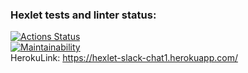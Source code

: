 ### Hexlet tests and linter status:
[![Actions Status](https://github.com/pisarevdmitry/frontend-project-lvl4/workflows/hexlet-check/badge.svg)](https://github.com/pisarevdmitry/frontend-project-lvl4/actions)  
[![Maintainability](https://api.codeclimate.com/v1/badges/6f8765c9fbefb5698509/maintainability)](https://codeclimate.com/github/pisarevdmitry/frontend-project-lvl4/maintainability)  
HerokuLink: https://hexlet-slack-chat1.herokuapp.com/